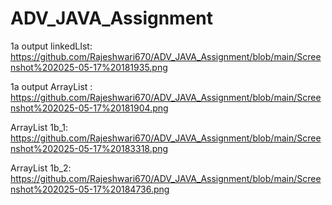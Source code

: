 # ADV_JAVA_Assignment

1a output linkedLIst: https://github.com/Rajeshwari670/ADV_JAVA_Assignment/blob/main/Screenshot%202025-05-17%20181935.png

1a output ArrayList : https://github.com/Rajeshwari670/ADV_JAVA_Assignment/blob/main/Screenshot%202025-05-17%20181904.png

ArrayList 1b_1: https://github.com/Rajeshwari670/ADV_JAVA_Assignment/blob/main/Screenshot%202025-05-17%20183318.png

ArrayList 1b_2: https://github.com/Rajeshwari670/ADV_JAVA_Assignment/blob/main/Screenshot%202025-05-17%20184736.png
